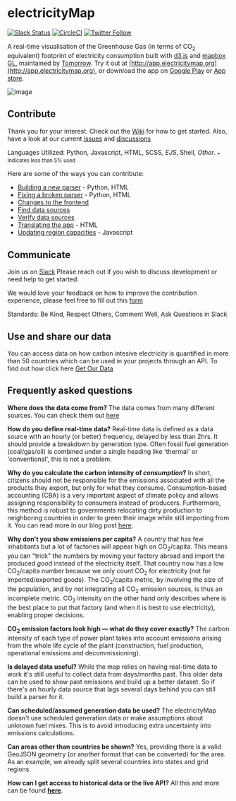 # electricityMap

[![Slack Status](https://slack.tmrow.com/badge.svg)](https://slack.tmrow.com) [![CircleCI](https://circleci.com/gh/tmrowco/electricitymap-contrib.svg?style=shield)](https://circleci.com/gh/tmrowco/electricitymap-contrib) [![Twitter Follow](https://img.shields.io/twitter/follow/electricitymap.svg?style=social&label=Follow)](https://twitter.com/electricitymap)

A real-time visualisation of the Greenhouse Gas (in terms of CO<sub>2</sub> equivalent) footprint of electricity consumption built with [d3.js](https://d3js.org/) and [mapbox GL](https://github.com/mapbox/mapbox-gl-js/), maintained by [Tomorrow](https://www.tmrow.com). Try it out at [http://app.electricitymap.org](http://app.electricitymap.org), or download the app on [Google Play](https://play.google.com/store/apps/details?id=com.tmrow.electricitymap&utm_source=github) or [App store](https://itunes.apple.com/us/app/electricity-map/id1224594248&utm_source=github).

![image](https://app.electricitymap.org/images/electricitymap_social_image.png)

## Contribute

Thank you for your interest. Check out the [Wiki](https://github.com/tmrowco/electricitymap-contrib/wiki) for how to get started. Also, have a look at our current [issues](https://github.com/tmrowco/electricitymap-contrib/issues) and [discussions](https://github.com/tmrowco/electricitymap-contrib/discussions)

Languages Utilized: Python, Javascript, HTML, SCSS<sup>*</sup>, EJS<sup>*</sup>, Shell<sup>*</sup>, Other<sup>*</sup>.
<sub>* Indicates less than 5% used</sub>

Here are some of the ways you can contribute:

- [Building a new parser](https://github.com/tmrowco/electricitymap-contrib/wiki/Building-a-new-parser) - Python, HTML
- [Fixing a broken parser](https://github.com/tmrowco/electricitymap-contrib/wiki/Fixing-a-broken-parser) - Python, HTML
- [Changes to the frontend](https://github.com/tmrowco/electricitymap-contrib/wiki/Changes-to-the-frontend)
- [Find data sources](https://github.com/tmrowco/electricitymap-contrib/wiki/Find-data-sources)
- [Verify data sources](https://github.com/tmrowco/electricitymap-contrib/wiki/Verify-data-sources)
- [Translating the app](https://github.com/tmrowco/electricitymap-contrib/wiki/Translating-electricitymap.org) - HTML
- [Updating region capacities](https://github.com/tmrowco/electricitymap-contrib/wiki/Update-region-capacities) - Javascript

## Communicate 

Join us on [Slack](https://slack.tmrow.com) Please reach out if you wish to discuss development or need help to get started.

We would love your feedback on how to improve the contribution experience, please feel free to fill out this [form](https://forms.gle/VRWvEFwhtnhpzPVX8)

Standards: Be Kind, Respect Others, Comment Well, Ask Questions in Slack

## Use and share our data

You can access data on how carbon intesive electricity is quantified in more than 50 countries which can be used in your projects through an API. To find out how click here [Get Our Data](https://static.electricitymap.org/api/docs/index.html)

## Frequently asked questions

**Where does the data come from?**
The data comes from many different sources. You can check them out [here](https://github.com/tmrowco/electricitymap-contrib/blob/master/DATA_SOURCES.md)

**How do you define real-time data?**
Real-time data is defined as a data source with an hourly (or better) frequency, delayed by less than 2hrs. It should provide a breakdown by generation type. Often fossil fuel generation (coal/gas/oil) is combined under a single heading like 'thermal' or 'conventional', this is not a problem.

**Why do you calculate the carbon intensity of _consumption_?**
In short, citizens should not be responsible for the emissions associated with all the products they export, but only for what they consume.
Consumption-based accounting (CBA) is a very important aspect of climate policy and allows assigning responsibility to consumers instead of producers.
Furthermore, this method is robust to governments relocating dirty production to neighboring countries in order to green their image while still importing from it.
You can read more in our blog post [here](https://tmrow.com/blog/flow-tracing).

**Why don't you show emissions per capita?**
A country that has few inhabitants but a lot of factories will appear high on CO<sub>2</sub>/capita.
This means you can "trick" the numbers by moving your factory abroad and import the produced _good_ instead of the electricity itself.
That country now has a low CO<sub>2</sub>/capita number because we only count CO<sub>2</sub> for electricity (not for imported/exported goods).
The CO<sub>2</sub>/capita metric, by involving the size of the population, and by not integrating all CO<sub>2</sub> emission sources, is thus an incomplete metric.
CO<sub>2</sub> intensity on the other hand only describes where is the best place to put that factory (and when it is best to use electricity), enabling proper decisions.

**CO<sub>2</sub> emission factors look high — what do they cover exactly?**
The carbon intensity of each type of power plant takes into account emissions arising from the whole life cycle of the plant (construction, fuel production, operational emissions and decommissioning).

**Is delayed data useful?**
While the map relies on having real-time data to work it's still useful to collect data from days/months past. This older data can be used to show past emissions and build up a better dataset. So if there's an hourly data source that lags several days behind you can still build a parser for it.

**Can scheduled/assumed generation data be used?**
The electricityMap doesn't use scheduled generation data or make assumptions about unknown fuel mixes. This is to avoid introducing extra uncertainty into emissions calculations.

**Can areas other than countries be shown?**
Yes, providing there is a valid GeoJSON geometry (or another format that can be converted) for the area. As an example, we already split several countries into states and grid regions.

**How can I get access to historical data or the live API?**
All this and more can be found **[here](https://api.electricitymap.org/)**.
